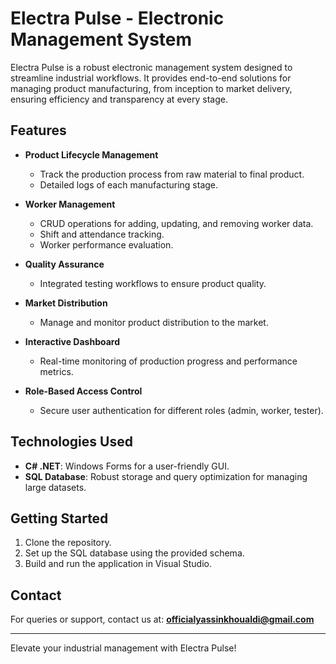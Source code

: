 # Electra Pulse - Electronic Management System  

Electra Pulse is a robust electronic management system designed to streamline industrial workflows. It provides end-to-end solutions for managing product manufacturing, from inception to market delivery, ensuring efficiency and transparency at every stage.  

## Features  
- **Product Lifecycle Management**  
  - Track the production process from raw material to final product.  
  - Detailed logs of each manufacturing stage.  

- **Worker Management**  
  - CRUD operations for adding, updating, and removing worker data.  
  - Shift and attendance tracking.  
  - Worker performance evaluation.  

- **Quality Assurance**  
  - Integrated testing workflows to ensure product quality.  

- **Market Distribution**  
  - Manage and monitor product distribution to the market.  

- **Interactive Dashboard**  
  - Real-time monitoring of production progress and performance metrics.  

- **Role-Based Access Control**  
  - Secure user authentication for different roles (admin, worker, tester).  

## Technologies Used  
- **C# .NET**: Windows Forms for a user-friendly GUI.  
- **SQL Database**: Robust storage and query optimization for managing large datasets.  

## Getting Started  
1. Clone the repository.  
2. Set up the SQL database using the provided schema.  
3. Build and run the application in Visual Studio.  

## Contact  
For queries or support, contact us at: **officialyassinkhoualdi@gmail.com**  

---  
Elevate your industrial management with Electra Pulse!